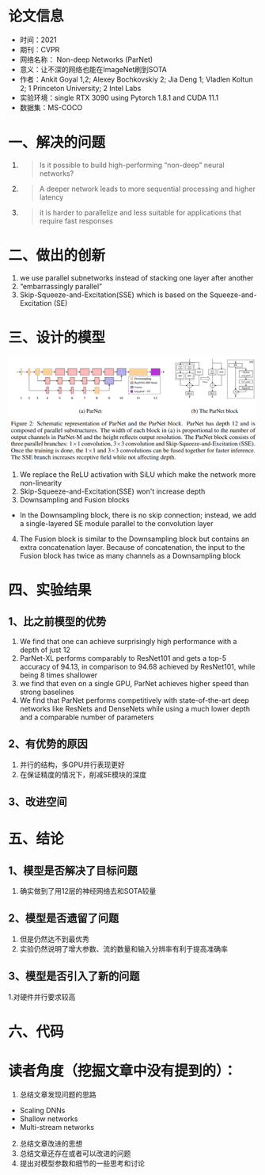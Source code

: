 # 论文信息
- 时间：2021
- 期刊：CVPR
- 网络名称： Non-deep Networks (ParNet)
- 意义：让不深的网络也能在ImageNet刷到SOTA
- 作者：Ankit Goyal 1,2; Alexey Bochkovskiy 2; Jia Deng 1; Vladlen Koltun 2; 1 Princeton University; 2 Intel Labs
- 实验环境：single RTX 3090 using Pytorch 1.8.1 and CUDA 11.1
- 数据集：MS-COCO

# 一、解决的问题
1. >Is it possible to build high-performing “non-deep” neural networks? 
2. >A deeper network leads to more sequential processing and higher latency
3. >it is harder to parallelize and less suitable for applications that require fast responses
# 二、做出的创新
1. we use parallel subnetworks instead of stacking one layer after another
2. “embarrassingly parallel”
3. Skip-Squeeze-and-Excitation(SSE) which is based on the Squeeze-and-Excitation (SE)

# 三、设计的模型

![ParNet and ParNet block](../pictures/ParNet/ParNet.png)

1. We replace the ReLU activation with SiLU which make the network more non-linearity
2. Skip-Squeeze-and-Excitation(SSE) won't increase depth
3. Downsampling and Fusion blocks
- In the Downsampling block, there is no skip connection; instead, we add a single-layered SE module parallel to the convolution layer
4. The Fusion block is similar to the Downsampling block but contains an extra concatenation layer. Because of concatenation, the input to the Fusion block has twice as many channels as a Downsampling block

# 四、实验结果

## 1、比之前模型的优势
1. We find that one can achieve surprisingly high performance with a depth of just 12
2. ParNet-XL performs comparably to ResNet101 and gets a top-5 accuracy of 94.13, in comparison to 94.68 achieved by ResNet101, while being 8 times shallower
3. we find that even on a single GPU, ParNet achieves higher speed than strong baselines
4. We find that ParNet performs competitively with state-of-the-art deep networks like ResNets and DenseNets while using a much lower depth and a comparable number of parameters
## 2、有优势的原因
1. 并行的结构，多GPU并行表现更好
2. 在保证精度的情况下，削减SE模块的深度
## 3、改进空间

# 五、结论

## 1、模型是否解决了目标问题
1. 确实做到了用12层的神经网络去和SOTA较量

## 2、模型是否遗留了问题
1. 但是仍然达不到最优秀
2. 实验仍然说明了增大参数、流的数量和输入分辨率有利于提高准确率
## 3、模型是否引入了新的问题
1.对硬件并行要求较高

# 六、代码

# 读者角度（挖掘文章中没有提到的）：
1. 总结文章发现问题的思路
- Scaling DNNs
- Shallow networks
- Multi-stream networks
2. 总结文章改进的思想
3. 总结文章还存在或者可以改进的问题
4. 提出对模型参数和细节的一些思考和讨论
